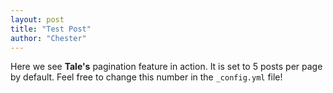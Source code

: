 ```yaml
---
layout: post
title: "Test Post"
author: "Chester"
---
```


Here we see **Tale's** pagination feature in action. It is set to 5 posts per page by default. Feel free to change this number in the `_config.yml` file!
